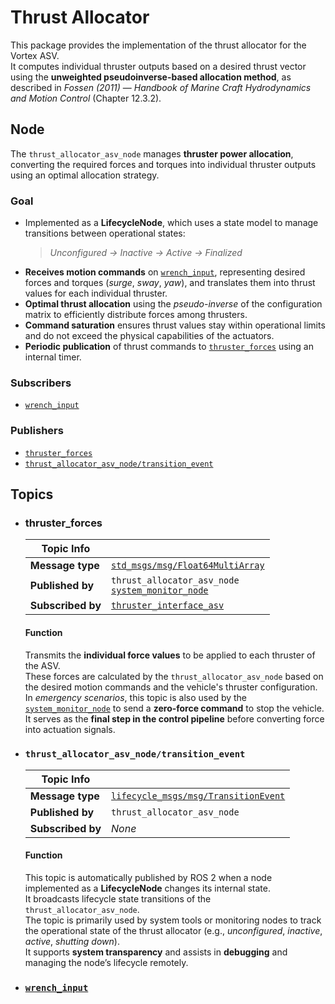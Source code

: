 # Thrust Allocator 

This package provides the implementation of the thrust allocator for the Vortex ASV.  
It computes individual thruster outputs based on a desired thrust vector using the **unweighted pseudoinverse-based allocation method**, as described in *Fossen (2011)* — *Handbook of Marine Craft Hydrodynamics and Motion Control* (Chapter 12.3.2).

## Node

The `thrust_allocator_asv_node` manages **thruster power allocation**, converting the required forces and torques into individual thruster outputs using an optimal allocation strategy.

### Goal

- Implemented as a **LifecycleNode**, which uses a state model to manage transitions between operational states:  
  > *Unconfigured → Inactive → Active → Finalized*
- **Receives motion commands** on [`wrench_input`](../../control/hybridpath_controller/README.md#wrench_input), representing desired forces and torques (*surge*, *sway*, *yaw*), and translates them into thrust values for each individual thruster.
- **Optimal thrust allocation** using the *pseudo-inverse* of the configuration matrix to efficiently distribute forces among thrusters.
- **Command saturation** ensures thrust values stay within operational limits and do not exceed the physical capabilities of the actuators.
- **Periodic publication** of thrust commands to [`thruster_forces`](#thruster_forces) using an internal timer.

### Subscribers

- [`wrench_input`](../../control/hybridpath_controller/README.md#wrench_input)

### Publishers

- [`thruster_forces`](#thruster_forces)
- [`thrust_allocator_asv_node/transition_event`](#thrust_allocator_asv_nodetransition_event)

## Topics

- ### thruster_forces
  
  | Topic Info         |                                  |
  |--------------------|----------------------------------|
  | **Message type**   | [`std_msgs/msg/Float64MultiArray`](https://docs.ros2.org/foxy/api/std_msgs/msg/Float64MultiArray.html) |
  | **Published by**   | `thrust_allocator_asv_node` <br> [`system_monitor_node`](../../mission/system_monitor/README.md#node) |
  | **Subscribed by**  | [`thruster_interface_asv`](../../mission/joystick_interface_asv/README.md#node) |

  #### Function  
  Transmits the **individual force values** to be applied to each thruster of the ASV.  
  These forces are calculated by the `thrust_allocator_asv_node` based on the desired motion commands and the vehicle's thruster configuration.  
  In *emergency scenarios*, this topic is also used by the [`system_monitor_node`](../../mission/system_monitor/README.md#node) to send a **zero-force command** to stop the vehicle.  
  It serves as the **final step in the control pipeline** before converting force into actuation signals.

- ### `thrust_allocator_asv_node/transition_event`
  
  | Topic Info         |                                  |
  |--------------------|----------------------------------|
  | **Message type**   | [`lifecycle_msgs/msg/TransitionEvent`](https://docs.ros2.org/foxy/api/lifecycle_msgs/msg/TransitionEvent.html) |
  | **Published by**   | `thrust_allocator_asv_node` |
  | **Subscribed by**  | *None* |
  
  #### Function
  
  This topic is automatically published by ROS 2 when a node implemented as a **LifecycleNode** changes its internal state.  
  It broadcasts lifecycle state transitions of the `thrust_allocator_asv_node`.  
  The topic is primarily used by system tools or monitoring nodes to track the operational state of the thrust allocator (e.g., *unconfigured*, *inactive*, *active*, *shutting down*).  
  It supports **system transparency** and assists in **debugging** and managing the node’s lifecycle remotely.

- ### [`wrench_input`](../../control/hybridpath_controller/README.md#wrench_input)
